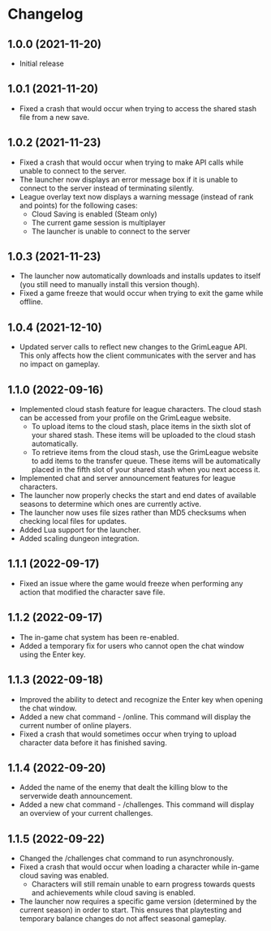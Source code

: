 # Changelog

## 1.0.0 (2021-11-20)

- Initial release

## 1.0.1 (2021-11-20)

- Fixed a crash that would occur when trying to access the shared stash file from a new save.

## 1.0.2 (2021-11-23)

- Fixed a crash that would occur when trying to make API calls while unable to connect to the server.
- The launcher now displays an error message box if it is unable to connect to the server instead of terminating silently.
- League overlay text now displays a warning message (instead of rank and points) for the following cases:
    - Cloud Saving is enabled (Steam only)
    - The current game session is multiplayer
    - The launcher is unable to connect to the server
	
## 1.0.3 (2021-11-23)

- The launcher now automatically downloads and installs updates to itself (you still need to manually install this version though).
- Fixed a game freeze that would occur when trying to exit the game while offline.

## 1.0.4 (2021-12-10)

- Updated server calls to reflect new changes to the GrimLeague API. This only affects how the client communicates with the server and has no impact on gameplay.

## 1.1.0 (2022-09-16)

- Implemented cloud stash feature for league characters. The cloud stash can be accessed from your profile on the GrimLeague website.
    - To upload items to the cloud stash, place items in the sixth slot of your shared stash. These items will be uploaded to the cloud stash automatically.
	- To retrieve items from the cloud stash, use the GrimLeague website to add items to the transfer queue. These items will be automatically placed in the fifth slot of your shared stash when you next access it.
- Implemented chat and server announcement features for league characters.
- The launcher now properly checks the start and end dates of available seasons to determine which ones are currently active.
- The launcher now uses file sizes rather than MD5 checksums when checking local files for updates.
- Added Lua support for the launcher.
- Added scaling dungeon integration.

## 1.1.1 (2022-09-17)

- Fixed an issue where the game would freeze when performing any action that modified the character save file.

## 1.1.2 (2022-09-17)

- The in-game chat system has been re-enabled.
- Added a temporary fix for users who cannot open the chat window using the Enter key.

## 1.1.3 (2022-09-18)

- Improved the ability to detect and recognize the Enter key when opening the chat window.
- Added a new chat command - /online. This command will display the current number of online players.
- Fixed a crash that would sometimes occur when trying to upload character data before it has finished saving.

## 1.1.4 (2022-09-20)

- Added the name of the enemy that dealt the killing blow to the serverwide death announcement.
- Added a new chat command - /challenges. This command will display an overview of your current challenges.

## 1.1.5 (2022-09-22)

- Changed the /challenges chat command to run asynchronously.
- Fixed a crash that would occur when loading a character while in-game cloud saving was enabled.
    - Characters will still remain unable to earn progress towards quests and achievements while cloud saving is enabled.
- The launcher now requires a specific game version (determined by the current season) in order to start. This ensures that playtesting and temporary balance changes do not affect seasonal gameplay.